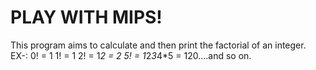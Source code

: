 # PLAY WITH MIPS!

This program aims to calculate and then print the factorial of an integer.
EX-:
    0! = 1
    1! = 1
    2! = 1*2 = 2
    5! = 1*2*3*4*5 = 120....and so on.
